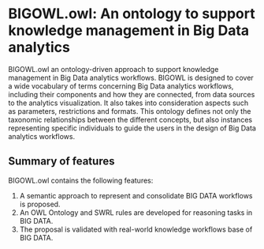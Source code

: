 # BIGOWL.owl: An ontology to support knowledge management in Big Data analytics

BIGOWL.owl an ontology-driven approach to support knowledge management in Big Data analytics workflows. BIGOWL is designed to cover a wide vocabulary of terms concerning Big Data analytics workflows, including their components and how they are connected, from data sources to the analytics visualization. It also takes into consideration aspects such as parameters, restrictions and formats. This ontology defines not only the taxonomic relationships between the different concepts, but also instances representing specific individuals to guide the users in the design of Big Data analytics workflows.

## Summary of features
BIGOWL.owl contains the following features:
1.	A semantic approach to represent and consolidate BIG DATA workflows is proposed.
2.	An OWL Ontology and SWRL rules are developed for reasoning tasks in BIG DATA.
3.	The proposal is validated with real-world knowledge workflows base of BIG DATA.
